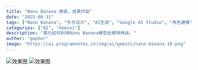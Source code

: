 ```yaml
---
title: "Nano Banana 换装，效果炸裂"
date: "2025-08-31"
tags: ["Nano Banana", "手办设计", "AI生成", "Google AI Studio", "角色建模"]
categories: ["AI", "Gemini"]
description: "展示如何利用Nano Banana模型给模特换装。"
author: "gopher"
image: "https://ai.programnotes.cn/img/ai/gemini/nano-banana-10.png"
---
```



![效果图](https://ai.programnotes.cn/img/ai/gemini/nano-banana-10.png)
![效果图](https://ai.programnotes.cn/img/ai/gemini/nano-banana-11.png)